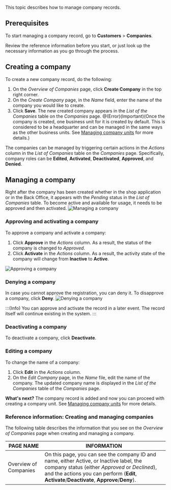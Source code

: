 This topic describes how to manage company records.

## Prerequisites

To start managing a company record, go to **Customers** > **Companies**.

Review the reference information before you start, or just look up the necessary information as you go through the process.

## Creating a company

To create a new company record, do the following:
1. On the *Overview of Companies* page, click **Create Company** in the top right corner.
2. On the *Create Company* page, in the *Name* field, enter the name of the company you would like to create.
3. Click **Save**. 
    The new created company appears in the _List of the Companies_ table on the *Companies* page.
@(Error)(Important)(Once the company is created, one business unit for it is created by default. This is considered to be a headquarter and can be managed in the same ways as the other business units. See [Managing company units](https://documentation.spryker.com/docs/managing-company-units) for more details.)

The companies can be managed by triggering certain actions in the _Actions_ column in the _List of Companies_ table on the *Companies* page. 
Specifically, company roles can be **Edited**, **Activated**, **Deactivated**, **Approved**, and **Denied**.

## Managing a company

Right after the company has been created whether in the shop application or in the Back Office, it appears with the *Pending* status in the *List of Companies* table. To become active and available for usage, it needs to be approved and then activated.
![Managing a company](https://spryker.s3.eu-central-1.amazonaws.com/docs/User+Guides/Back+Office+User+Guides/Company+Account/Managing+Companies/managing-company.png)

### Approving and activating a company

To approve a company and activate a company:
1. Click **Approve** in the _Actions_ column. 
    As a result, the status of the company is changed to *Approved*.
2. Click **Activate** in the _Actions_ column. As a result, the activity state of the company will change from **Inactive** to **Active**.

![Approving a company](https://spryker.s3.eu-central-1.amazonaws.com/docs/User+Guides/Back+Office+User+Guides/Company+Account/Managing+Companies/activating-company.png)

### Denying a company

In case you cannot approve the registration, you can deny it.
To disapprove a company, click **Deny**.
![Denying a company](https://spryker.s3.eu-central-1.amazonaws.com/docs/User+Guides/Back+Office+User+Guides/Company+Account/Managing+Companies/denying-company.png)

:::(Info)
You can approve and activate the record in a later event. The record itself will continue existing in the system.
:::

### Deactivating a company

To deactivate a company, click **Deactivate**.

### Editing a company

To change the name of a company: 
1. Click **Edit** in the _Actions_ column.
2. On the *Edit Company* page, in the *Name* file, edit the name of the company.
The updated company name is displayed in the _List of the Companies_ table of the *Companies* page.

**What's next?**
The company record is added and now you can proceed with creating a company unit. See [Managing company units](https://documentation.spryker.com/docs/managing-company-units) for more details.

### Reference information: Creating and managing companies

The following table describes the information that you see on the *Overview of Companies* page when creating and managing a company.

|PAGE NAME | INFORMATION |
| --- | --- |
| Overview of Companies | On this page, you can see the company ID and name, either Active, or Inactive label, the company status (either *Approved* or *Declined*), and the actions you can perform (**Edit**, **Activate**/**Deactivate**, **Approve**/**Deny**). |

